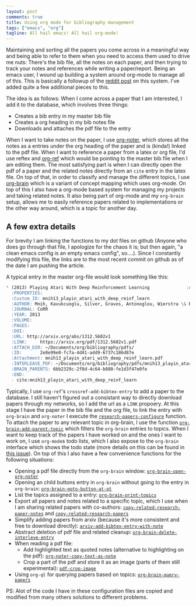 ```yaml
---
layout: post
comments: true
title: Using org mode for bibliography management
tags: ["emacs", "org"]
tagline: All hail emacs! All hail org-mode!
---
```


Maintaining and sorting all the papers you come across in a meaningful way and being able to refer to them when you need to access them used to drive me nuts: There's the bib file, all the notes on each paper, and then trying to track your notes and references while writing a paper/report. Being an emacs user, I wound up building a system around org-mode to manage all of this. This is basically a followup of the [reddit post](https://www.reddit.com/r/emacs/comments/dmlezv/reference_and_note_taking_using_orgref_and/) on this system. I've added quite a few additional pieces to this. 

The idea is as follows: When I come across a paper that I am interested, I add it to the database, which involves three things:
- Creates a bib entry in my master bib file
- Creates a org heading in my bib notes file
- Downloads and attaches the pdf file to the entry

When I want to take notes on the paper, I use [org-noter](https://github.com/weirdNox/org-noter), which stores all the notes as a entries under the org heading of the paper and is (kinda!) linked to the pdf file. When I want to reference a paper from a latex or org file, I'd use reftex and [org-ref](https://github.com/jkitchin/org-ref) which would be pointing to the master bib file when I am editing them. The most satisfying part is when I can directly open the pdf of a paper and the related notes directly from an `cite` entry in the latex file. On top of that, in order to classify and manage the different topics, I use [org-brain](https://github.com/Kungsgeten/org-brain) which is a variant of concept mapping which uses org-mode. On top of this I also have a org-mode based system for managing my projects and taking related notes. It also being part of org-mode and my `org-brain` setup, allows me to easily reference papers related to implementations or the other way around, which is a topic for another day.

## A few extra details
For brevity I am linking the functions to my dot files on github (Anyone who does go through that file, I apologize for the chaos it is; but then again, "a clean emacs config is an empty emacs config", so....). Since I constantly modifying this file, the links are to the most recent commit on github as of the date I am pushing the article.

A typical entry in the master org-file would look something like this:

```markdown
* (2013) Playing Atari With Deep Reinforcement Learning              :ATTACH:
  :PROPERTIES:
  :Custom_ID: mnih13_playin_atari_with_deep_reinf_learn
  :AUTHOR: Mnih, Kavukcuoglu, Silver, Graves, Antonoglou, Wierstra \& Riedmiller
  :JOURNAL: CoRR
  :YEAR: 2013
  :VOLUME: 
  :PAGES: 
  :DOI: 
  :URL: http://arxiv.org/abs/1312.5602v1
  :LINK:     https://arxiv.org/pdf/1312.5602v1.pdf
  :ATTACH_DIR: ~/Documents/org/bibliography/pdfs/
  :ID:       2e8e99e0-fc7a-4d41-add9-6737c186d87e
  :Attachment: mnih13_playin_atari_with_deep_reinf_learn.pdf
  :INTERLEAVE_PDF: ~/Documents/org/bibliography/pdfs/mnih13_playin_atari_with_deep_reinf_learn.pdf
  :BRAIN_PARENTS: 6bb2329c-2f8d-4c64-b880-fe1d3f47e0fe
  :END:
  - cite:mnih13_playin_atari_with_deep_reinf_learn
```

Typically, I use `org-ref`'s `crossref-add-bibtex-entry` to add a paper to the database. I still haven't figured out a consistant way to directly download papers through my networks, so I add the url as a `LINK` propoery. At this stage I have the paper in the bib file and the org file, to link the entry with `org-brain` and `org-noter` I execute the [`research-papers-configure`](https://github.com/ahmed-shariff/dotfiles/blob/c8bcf49703a66adf14469ab9b8a3d36c4c56bcb8/.emacs.d/customFiles/orgZ.el#L580) function. To attach the paper to any relevant topic in org-brain, I use the function [`org-brain-add-parent-topic`](https://github.com/ahmed-shariff/dotfiles/blob/c8bcf49703a66adf14469ab9b8a3d36c4c56bcb8/.emacs.d/customFiles/orgZ.el#L719) which filters the `org-brain` entries to topics. When I want to keep track of the papers I have worked on and the ones I want to work on, I use `org-mode`s todo lists, which I also expose to the `org-brain` interface which shows the todo state (more details on this can be found in [this issue](https://github.com/Kungsgeten/org-brain/issues/227)). On top of this I also have a few convenience functions for the following situations:
- Opening a pdf file directly from the `org-brain` window: [`org-brain-open-org-noter`](https://github.com/ahmed-shariff/dotfiles/blob/c8bcf49703a66adf14469ab9b8a3d36c4c56bcb8/.emacs.d/customFiles/orgZ.el#L357)
- Opening an child buttons entry in `org-brain` without going to the entry in `org-brain`: [`org-brain-goto-button-at-pt`](https://github.com/ahmed-shariff/dotfiles/blob/c8bcf49703a66adf14469ab9b8a3d36c4c56bcb8/.emacs.d/customFiles/orgZ.el#L729)
- List the topics assigned to a entry: [`org-brain-print-topics`](https://github.com/ahmed-shariff/dotfiles/blob/c8bcf49703a66adf14469ab9b8a3d36c4c56bcb8/.emacs.d/customFiles/orgZ.el#L734)
- Export all papers and notes related to a specific topic, which I use when I am sharing related papers with co-authors: [`copy-related-research-paper-notes`](https://github.com/ahmed-shariff/dotfiles/blob/c8bcf49703a66adf14469ab9b8a3d36c4c56bcb8/.emacs.d/customFiles/orgZ.el#L653) and [`copy-related-research-papers`](https://github.com/ahmed-shariff/dotfiles/blob/c8bcf49703a66adf14469ab9b8a3d36c4c56bcb8/.emacs.d/customFiles/orgZ.el#L626)
- Simplify adding papers from arxiv (because it's more consistent and free to download directly): [`arxiv-add-bibtex-entry-with-note`](https://github.com/ahmed-shariff/dotfiles/blob/c8bcf49703a66adf14469ab9b8a3d36c4c56bcb8/.emacs.d/customFiles/orgZ.el#L678)
- Abstract deletion of pdf file and related cleanup: [`org-brain-delete-interleve-entry`](https://github.com/ahmed-shariff/dotfiles/blob/c8bcf49703a66adf14469ab9b8a3d36c4c56bcb8/.emacs.d/customFiles/orgZ.el#L754)
- When reading a pdf file: 
  - Add highlighted text as quoted notes (alternative to highlighting on the pdf): [`org-noter-copy-text-as-note`](https://github.com/ahmed-shariff/dotfiles/blob/c8bcf49703a66adf14469ab9b8a3d36c4c56bcb8/.emacs.d/customFiles/orgZ.el#L541)
  - Crop a part of the pdf and store it as an image (parts of them still experimental): [`pdf-crop-image`](https://github.com/ahmed-shariff/dotfiles/blob/c8bcf49703a66adf14469ab9b8a3d36c4c56bcb8/.emacs.d/customFiles/orgZ.el#L493)
- Using `org-ql` for querying papers based on topics: [`org-brain-query-papers`](https://github.com/ahmed-shariff/dotfiles/blob/c8bcf49703a66adf14469ab9b8a3d36c4c56bcb8/.emacs.d/customFiles/orgZ.el#L466)


PS: Alot of the code I have in these configuration files are copied and modified from many others solutions to different problems.
